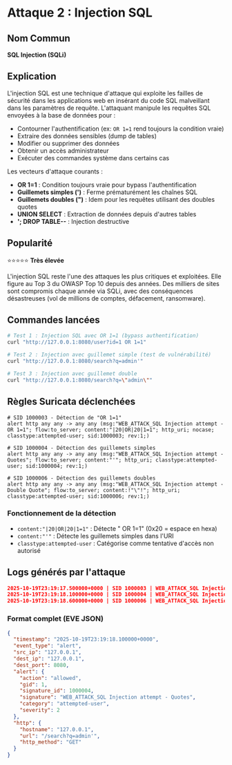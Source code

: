 # Attaque 2 : Injection SQL

## Nom Commun
**SQL Injection (SQLi)**

## Explication
L'injection SQL est une technique d'attaque qui exploite les failles de sécurité dans les applications web en insérant du code SQL malveillant dans les paramètres de requête. L'attaquant manipule les requêtes SQL envoyées à la base de données pour :
- Contourner l'authentification (ex: `OR 1=1` rend toujours la condition vraie)
- Extraire des données sensibles (dump de tables)
- Modifier ou supprimer des données
- Obtenir un accès administrateur
- Exécuter des commandes système dans certains cas

Les vecteurs d'attaque courants :
- **OR 1=1** : Condition toujours vraie pour bypass l'authentification
- **Guillemets simples (')** : Ferme prématurément les chaînes SQL
- **Guillemets doubles (")** : Idem pour les requêtes utilisant des doubles quotes
- **UNION SELECT** : Extraction de données depuis d'autres tables
- **'; DROP TABLE--** : Injection destructive

## Popularité
⭐⭐⭐⭐⭐ **Très élevée**

L'injection SQL reste l'une des attaques les plus critiques et exploitées. Elle figure au Top 3 du OWASP Top 10 depuis des années. Des milliers de sites sont compromis chaque année via SQLi, avec des conséquences désastreuses (vol de millions de comptes, défacement, ransomware).

## Commandes lancées

```bash
# Test 1 : Injection SQL avec OR 1=1 (bypass authentification)
curl "http://127.0.0.1:8080/user?id=1 OR 1=1"

# Test 2 : Injection avec guillemet simple (test de vulnérabilité)
curl "http://127.0.0.1:8080/search?q=admin'"

# Test 3 : Injection avec guillemet double
curl "http://127.0.0.1:8080/search?q=\"admin\""
```

## Règles Suricata déclenchées

```
# SID 1000003 - Détection de "OR 1=1"
alert http any any -> any any (msg:"WEB_ATTACK_SQL Injection attempt - OR 1=1"; flow:to_server; content:"|20|OR|20|1=1"; http_uri; nocase; classtype:attempted-user; sid:1000003; rev:1;)

# SID 1000004 - Détection des guillemets simples
alert http any any -> any any (msg:"WEB_ATTACK_SQL Injection attempt - Quotes"; flow:to_server; content:"'"; http_uri; classtype:attempted-user; sid:1000004; rev:1;)

# SID 1000006 - Détection des guillemets doubles
alert http any any -> any any (msg:"WEB_ATTACK_SQL Injection attempt - Double Quote"; flow:to_server; content:!"\"!"; http_uri; classtype:attempted-user; sid:1000006; rev:1;)
```

### Fonctionnement de la détection
- `content:"|20|OR|20|1=1"` : Détecte " OR 1=1" (0x20 = espace en hexa)
- `content:"'"` : Détecte les guillemets simples dans l'URI
- `classtype:attempted-user` : Catégorise comme tentative d'accès non autorisé

## Logs générés par l'attaque

```json
2025-10-19T23:19:17.500000+0000 | SID 1000003 | WEB_ATTACK_SQL Injection attempt - OR 1=1 | URL: /user?id=1 OR 1=1
2025-10-19T23:19:18.100000+0000 | SID 1000004 | WEB_ATTACK_SQL Injection attempt - Quotes | URL: /search?q=admin'
2025-10-19T23:19:18.600000+0000 | SID 1000006 | WEB_ATTACK_SQL Injection attempt - Double Quote | URL: /search?q="admin"
```

### Format complet (EVE JSON)

```json
{
  "timestamp": "2025-10-19T23:19:18.100000+0000",
  "event_type": "alert",
  "src_ip": "127.0.0.1",
  "dest_ip": "127.0.0.1",
  "dest_port": 8080,
  "alert": {
    "action": "allowed",
    "gid": 1,
    "signature_id": 1000004,
    "signature": "WEB_ATTACK_SQL Injection attempt - Quotes",
    "category": "attempted-user",
    "severity": 2
  },
  "http": {
    "hostname": "127.0.0.1",
    "url": "/search?q=admin'",
    "http_method": "GET"
  }
}
```
